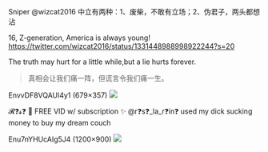 Sniper
@wizcat2016
中立有两种：1、废柴，不敢有立场；2、伪君子，两头都想沾

16, Z-generation, America is always young!
https://twitter.com/wizcat2016/status/1331448988998922244?s=20

The truth may hurt for a little while,but a lie hurts forever.
>真相会让我们痛一阵，但谎言令我们痛一生。

EnvvDF8VQAUl4y1 (679×357)
<img src="https://pbs.twimg.com/media/EnvvDF8VQAUl4y1?format=jpg&name=orig">

𝓡❓𝓼❓ 🍑 FREE VID w/ subscription ✨
@r❓s❓_la_r❓in❓
used my dick sucking money to buy my dream couch

Enu7nYHUcAIg5J4 (1200×900)
<img src="https://pbs.twimg.com/media/Enu7nYHUcAIg5J4?format=jpg">

